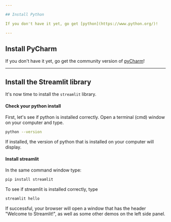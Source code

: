 ```yaml
---

## Install Python

If you don't have it yet, go get [python](https://www.python.org/)!

---
```


## Install PyCharm

If you don't have it yet, go get the community version of [pyCharm](https://www.jetbrains.com/pycharm/)!

---

## Install the Streamlit library

It's now time to install the `streamlit` library. 

#### Check your python install

First, let's see if python is installed correctly. Open a terminal (cmd) window on your computer and type.

```bash
python --version
```
If installed, the version of python that is installed on your computer will display.

#### Install streamlit

In the same command window type:

```bash
pip install streamlit
```

To see if streamlit is installed correctly, type

```bash
streamlit hello
```

If successful, your browser will open a window that has the header "Welcome to Streamlit!", as well as some other 
demos on the left side panel.

